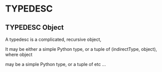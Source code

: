 # TYPEDESC

## TYPEDESC Object



A typedesc is a complicated, recursive object, 

It may be either a simple Python type, or a tuple of \(indirectType, object\), where object 

may be a simple Python type, or a tuple of etc \.\.\.